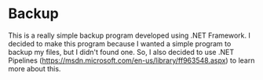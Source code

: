 # Backup
This is a really simple backup program developed using .NET Framework.
I decided to make this program because I wanted a simple program to backup my files, but I didn't found one.
So, I also decided to use .NET Pipelines (https://msdn.microsoft.com/en-us/library/ff963548.aspx) to learn more about this.
